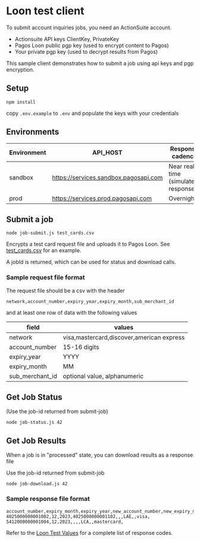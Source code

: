 # Loon test client

To submit account inquiries jobs, you need an ActionSuite account.

* Actionsuite API keys ClientKey, PrivateKey
* Pagos Loon public pgp key (used to encrypt content to Pagos)
* Your private pgp key (used to decrypt results from Pagos)

This sample client demonstrates how to submit a job using api keys and pgp encryption.

## Setup

    npm install

copy `.env.example` to `.env` and populate the keys with your credentials

## Environments

Environment | API_HOST | Response cadence
------|------|------
sandbox | https://services.sandbox.pagosapi.com | Near real time (simulated responses)
prod | https://services.prod.pagosapi.com | Overnight


## Submit a job

    node job-submit.js test_cards.csv

Encrypts a test card request file and uploads it to Pagos Loon. See [test_cards.csv](test_cards.csv) for an example.

A jobId is returned, which can be used for status and download calls.

### Sample request file format

The request file should be a csv with the header

`network,account_number,expiry_year,expiry_month,sub_merchant_id`

and at least one row of data with the following values

field | values
------|------
network | visa,mastercard,discover,american express
account_number | 15-16 digits
expiry_year | YYYY
expiry_month | MM
sub_merchant_id | optional value, alphanumeric

## Get Job Status

(Use the job-id returned from submit-job)

    node job-status.js 42

## Get Job Results

When a job is in "processed" state, you can download results as a response file

Use the job-id returned from submit-job

    node job-download.js 42

### Sample response file format

```csv
account_number,expiry_month,expiry_year,new_account_number,new_expiry_month,new_expiry_year,response_code,error_code,network,sub_merchant_id
4025000000001002,12,2023,4025000000001102,,,LAE,,visa,
5412000000001004,12,2023,,,,LCA,,mastercard,
```

Refer to the [Loon Test Values](https://docs.pagos.ai/docs/loon-testing#loon-test-values) for a complete list of response codes.

